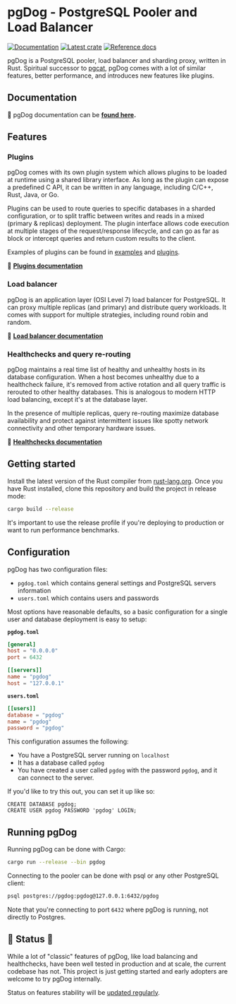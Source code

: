 # pgDog - PostgreSQL Pooler and Load Balancer

[![Documentation](https://img.shields.io/badge/documentation-blue?style=flat)](https://pgdog.dev)
[![Latest crate](https://img.shields.io/crates/v/pgdog.svg)](https://crates.io/crates/pgdog)
[![Reference docs](https://img.shields.io/docsrs/pgdog)](https://docs.rs/rwf/latest/pgdog/)

pgDog is a PostgreSQL pooler, load balancer and sharding proxy, written in Rust.
Spiritual successor to [pgcat](https://github.com/levkk/pgcat), pgDog comes with a lot of
similar features, better performance, and introduces new features like plugins.

## Documentation

&#128216; pgDog documentation can be **[found here](https://pgdog.dev).**

## Features

### Plugins

pgDog comes with its own plugin system which allows plugins to be loaded at runtime using a shared library interface. As long as the plugin can expose a predefined C API, it can be written in any language, including C/C++, Rust, Java, or Go.

Plugins can be used to route queries to specific databases in a sharded configuration, or to
split traffic between writes and reads in a mixed (primary & replicas) deployment. The plugin
interface allows code execution at multiple stages of the request/response lifecycle, and can
go as far as block or intercept queries and return custom results to the client.

Examples of plugins can be found in [examples](https://github.com/levkk/pgdog/tree/main/examples) and [plugins](https://github.com/levkk/pgdog/tree/main/plugins).

&#128216; **[Plugins documentation](https://pgdog.dev/features/plugins/)**

### Load balancer

pgDog is an application layer (OSI Level 7) load balancer for PostgreSQL. It can proxy multiple replicas (and primary) and distribute query workloads. It comes with support for multiple strategies, including round robin and random.

&#128216; **[Load balancer documentation](https://pgdog.dev/features/load-balancer)**

### Healthchecks and query re-routing

pgDog maintains a real time list of healthy and unhealthy hosts in its database configuration.
When a host becomes unhealthy due to a healthcheck failure, it's removed from active rotation
and all query traffic is rerouted to other healthy databases. This is analogous to modern HTTP
load balancing, except it's at the database layer.

In the presence of multiple replicas, query re-routing maximize database availability and
protect against intermittent issues like spotty network connectivity and other temporary hardware issues.

&#128216; **[Healthchecks documentation](https://pgdog.dev/features/healthchecks)**

## Getting started

Install the latest version of the Rust compiler from [rust-lang.org](https://rust-lang.org).
Once you have Rust installed, clone this repository and build the project in release mode:

```bash
cargo build --release
```

It's important to use the release profile if you're deploying to production or want to run
performance benchmarks.

## Configuration

pgDog has two configuration files:

* `pgdog.toml` which contains general settings and PostgreSQL servers information
* `users.toml` which contains users and passwords

Most options have reasonable defaults, so a basic configuration for a single user
and database deployment is easy to setup:

**`pgdog.toml`**

```toml
[general]
host = "0.0.0.0"
port = 6432

[[servers]]
name = "pgdog"
host = "127.0.0.1"
```

**`users.toml`**

```toml
[[users]]
database = "pgdog"
name = "pgdog"
password = "pgdog"
```

This configuration assumes the following:

* You have a PostgreSQL server running on `localhost`
* It has a database called `pgdog`
* You have created a user called `pgdog` with the password `pgdog`, and it can connect
  to the server.

If you'd like to try this out, you can set it up like so:

```postgresql
CREATE DATABASE pgdog;
CREATE USER pgdog PASSWORD 'pgdog' LOGIN;
```

## Running pgDog

Running pgDog can be done with Cargo:

```bash
cargo run --release --bin pgdog
```

Connecting to the pooler can be done with psql or any other PostgreSQL client:

```bash
psql postgres://pgdog:pgdog@127.0.0.1:6432/pgdog
```

Note that you're connecting to port `6432` where pgDog is running, not directly to Postgres.

## &#128678; Status &#128678;

While a lot of "classic" features of pgDog, like load balancing and healthchecks, have been well tested in production and at scale, the current codebase has not. This project is just getting started and early adopters are welcome to try pgDog internally.

Status on features stability will be [updated regularly](https://pgdog.dev/features/).
